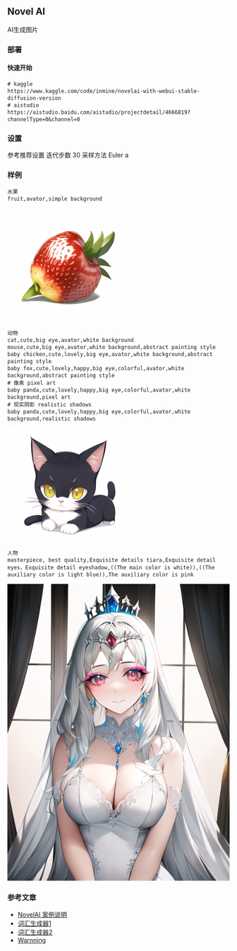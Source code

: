 ## Novel AI
AI生成图片
### 部署
#### 快速开始
```
# kaggle
https://www.kaggle.com/code/inmine/novelai-with-webui-stable-diffusion-version
# aistudio
https://aistudio.baidu.com/aistudio/projectdetail/4666819?channelType=0&channel=0
```
### 设置
参考推荐设置 迭代步数 30  采样方法 Euler a
### 样例
```
水果
fruit,avator,simple background
```
![](novelai/00018-803961934-fruit,avator,s.png)
```
动物
cat,cute,big eye,avator,white background
mouse,cute,big eye,avator,white background,abstract painting style
baby chicken,cute,lovely,big eye,avator,white background,abstract painting style
baby fox,cute,lovely,happy,big eye,colorful,avator,white background,abstract painting style
# 像素 pixel art
baby panda,cute,lovely,happy,big eye,colorful,avator,white background,pixel art
# 现实阴影 realistic shadows
baby panda,cute,lovely,happy,big eye,colorful,avator,white background,realistic shadows
```
![](novelai/00037-2094530865-cat,cute,big_.png)
```
人物
masterpiece, best quality,Exquisite details tiara,Exquisite detail eyes，Exquisite detail eyeshadow,((The main color is white)),((The auxiliary color is light blue)),The auxiliary color is pink
```
![](novelai/00000-359284142-masterpiece%2C%20b.png)

### 参考文章
- [NovelAI 案例说明](https://www.yuque.com/longyuye/lmgcwy)
- [词汇生成器1](https://ai.dawnmark.cn/)
- [词汇生成器2](https://aitag.top/)
- [Warnning](https://seesaawiki.jp/love-ai/d/R-18)